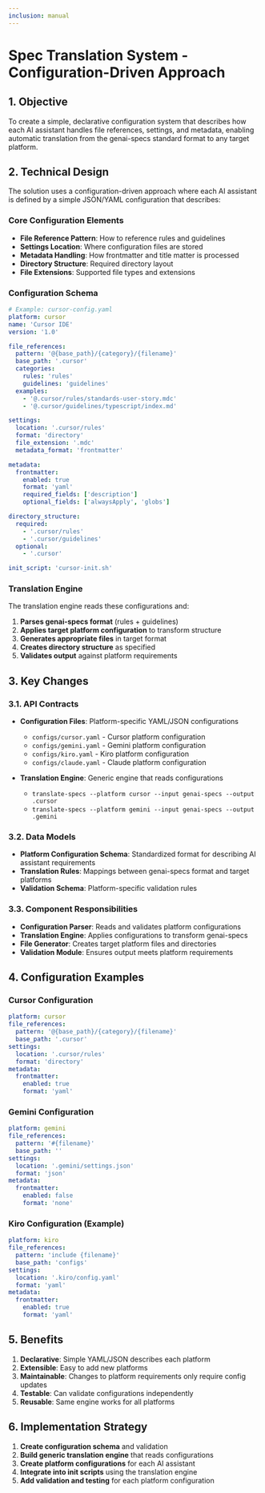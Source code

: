 ```yaml
---
inclusion: manual
---
```


# Spec Translation System - Configuration-Driven Approach

## 1. Objective

To create a simple, declarative configuration system that describes how each AI assistant handles file references, settings, and metadata, enabling automatic translation from the genai-specs standard format to any target platform.

## 2. Technical Design

The solution uses a configuration-driven approach where each AI assistant is defined by a simple JSON/YAML configuration that describes:

### Core Configuration Elements

- **File Reference Pattern**: How to reference rules and guidelines
- **Settings Location**: Where configuration files are stored
- **Metadata Handling**: How frontmatter and title matter is processed
- **Directory Structure**: Required directory layout
- **File Extensions**: Supported file types and extensions

### Configuration Schema

```yaml
# Example: cursor-config.yaml
platform: cursor
name: 'Cursor IDE'
version: '1.0'

file_references:
  pattern: '@{base_path}/{category}/{filename}'
  base_path: '.cursor'
  categories:
    rules: 'rules'
    guidelines: 'guidelines'
  examples:
    - '@.cursor/rules/standards-user-story.mdc'
    - '@.cursor/guidelines/typescript/index.md'

settings:
  location: '.cursor/rules'
  format: 'directory'
  file_extension: '.mdc'
  metadata_format: 'frontmatter'

metadata:
  frontmatter:
    enabled: true
    format: 'yaml'
    required_fields: ['description']
    optional_fields: ['alwaysApply', 'globs']

directory_structure:
  required:
    - '.cursor/rules'
    - '.cursor/guidelines'
  optional:
    - '.cursor'

init_script: 'cursor-init.sh'
```

### Translation Engine

The translation engine reads these configurations and:

1. **Parses genai-specs format** (rules + guidelines)
2. **Applies target platform configuration** to transform structure
3. **Generates appropriate files** in target format
4. **Creates directory structure** as specified
5. **Validates output** against platform requirements

## 3. Key Changes

### 3.1. API Contracts

- **Configuration Files**: Platform-specific YAML/JSON configurations
  - `configs/cursor.yaml` - Cursor platform configuration
  - `configs/gemini.yaml` - Gemini platform configuration
  - `configs/kiro.yaml` - Kiro platform configuration
  - `configs/claude.yaml` - Claude platform configuration

- **Translation Engine**: Generic engine that reads configurations
  - `translate-specs --platform cursor --input genai-specs --output .cursor`
  - `translate-specs --platform gemini --input genai-specs --output .gemini`

### 3.2. Data Models

- **Platform Configuration Schema**: Standardized format for describing AI assistant requirements
- **Translation Rules**: Mappings between genai-specs format and target platforms
- **Validation Schema**: Platform-specific validation rules

### 3.3. Component Responsibilities

- **Configuration Parser**: Reads and validates platform configurations
- **Translation Engine**: Applies configurations to transform genai-specs
- **File Generator**: Creates target platform files and directories
- **Validation Module**: Ensures output meets platform requirements

## 4. Configuration Examples

### Cursor Configuration

```yaml
platform: cursor
file_references:
  pattern: '@{base_path}/{category}/{filename}'
  base_path: '.cursor'
settings:
  location: '.cursor/rules'
  format: 'directory'
metadata:
  frontmatter:
    enabled: true
    format: 'yaml'
```

### Gemini Configuration

```yaml
platform: gemini
file_references:
  pattern: '#{filename}'
  base_path: ''
settings:
  location: '.gemini/settings.json'
  format: 'json'
metadata:
  frontmatter:
    enabled: false
    format: 'none'
```

### Kiro Configuration (Example)

```yaml
platform: kiro
file_references:
  pattern: 'include {filename}'
  base_path: 'configs'
settings:
  location: '.kiro/config.yaml'
  format: 'yaml'
metadata:
  frontmatter:
    enabled: true
    format: 'yaml'
```

## 5. Benefits

1. **Declarative**: Simple YAML/JSON describes each platform
2. **Extensible**: Easy to add new platforms
3. **Maintainable**: Changes to platform requirements only require config updates
4. **Testable**: Can validate configurations independently
5. **Reusable**: Same engine works for all platforms

## 6. Implementation Strategy

1. **Create configuration schema** and validation
2. **Build generic translation engine** that reads configurations
3. **Create platform configurations** for each AI assistant
4. **Integrate into init scripts** using the translation engine
5. **Add validation and testing** for each platform configuration

